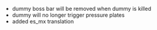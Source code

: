 - dummy boss bar will be removed when dummy is killed
- dummy will no longer trigger pressure plates
- added es_mx translation